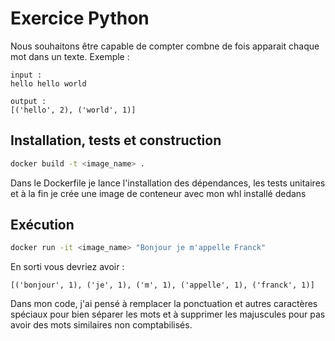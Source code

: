 # Exercice Python

Nous souhaitons être capable de compter combne de fois apparait chaque mot dans un texte. Exemple :

```
input :
hello hello world

output :
[('hello', 2), ('world', 1)]
```

## Installation, tests et construction

```bash
docker build -t <image_name> .
```
Dans le Dockerfile je lance l'installation des dépendances, les tests unitaires et à la fin je crée une image de conteneur avec mon whl installé dedans

## Exécution

```bash
docker run -it <image_name> "Bonjour je m'appelle Franck"
```
En sorti vous devriez avoir :
```
[('bonjour', 1), ('je', 1), ('m', 1), ('appelle', 1), ('franck', 1)]
```

Dans mon code, j'ai pensé à remplacer la ponctuation et autres caractères spéciaux pour bien séparer les mots et à supprimer les majuscules pour pas avoir des mots similaires non comptabilisés.
